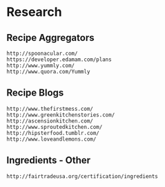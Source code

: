 Research
===



Recipe Aggregators
---

```
http://spoonacular.com/
https://developer.edamam.com/plans
http://www.yummly.com/
http://www.quora.com/Yummly
```

Recipe Blogs
---

```
http://www.thefirstmess.com/
http://www.greenkitchenstories.com/
http://ascensionkitchen.com/
http://www.sproutedkitchen.com/
http://hipsterfood.tumblr.com/
http://www.loveandlemons.com/
```


Ingredients - Other
---

```
http://fairtradeusa.org/certification/ingredients
```
